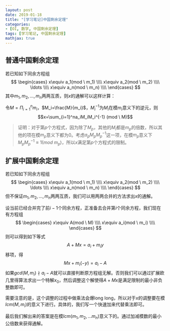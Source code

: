 ```yaml
---
layout: post
date: 2019-01-18
title: "[学习笔记]中国剩余定理"
categories:
- [OI, 数学, 中国剩余定理]
tags: [学习笔记, 中国剩余定理]
mathjax: true
---
```


## 普通中国剩余定理

若已知如下同余方程组
$$
\begin{cases}
x\equiv a_1(mod \ m_1) \\\\
x\equiv a_2(mod \ m_2) \\\\
\ldots \\\\
x\equiv a_n(mod \ m_n) \\\\
\end{cases}
$$
其中$m_1,m_2,\ldots ,m_n$两两互质，则$x$的通解可以这样计算：

<!-- more -->

令$M=\Pi_{i=1}^nm_i$，$M_i=\frac{M}{m_i}$，$M_i^{-1}$为$M_i$在模$m_i$意义下的逆元，则
$$x=\sum_{i=1}^na_iM_iM_i^{-1} (mod \ M)$$

> 证明：对于第$p$个方程式，因为除了$M_p$，其他的$M_i$都是$m_p$的倍数，所以其他的项在模$m_p$意义下都为$0$。考虑$a_pM_pM_p^{-1}$这一项，在模$m_p$意义下$M_pM_p^{-1}\equiv 1(mod \ m_p)$，所以$x$满足第$p$个方程式的限制。

## 扩展中国剩余定理

若已知如下同余方程组
$$
\begin{cases}
x\equiv a_1(mod \ m_1) \\\\
x\equiv a_2(mod \ m_2) \\\\
\ldots \\\\
x\equiv a_n(mod \ m_n) \\\\
\end{cases}
$$
但不保证$m_1,m_2,\ldots,m_n$两两互质，我们可以用两两合并的方法求出$x$的通解。

设当前已经合并完了前$i-1$个同余方程，正准备去合并第$i$个同余方程，我们现在有方程组
$$
\begin{cases}
x\equiv A(mod \ M) \\\\
x\equiv a_i(mod \ m_i) \\\\
\end{cases}
$$
则可以得到如下等式
$$A+Mx=a_i+m_iy$$
移项，得
$$Mx+m_i(-y)=a_i-A$$
如果$gcd(M,m_i) \nmid a_i-A$就可以直接判断原方程组无解。否则我们可以通过扩展欧几里得算法求出一个特解$x_0$，然后调整这个解使得$A+Mx$是满足限制的最小非负整数即可。

需要注意的是，这个调整的过程中做乘法会爆long long，所以对于$x$的调整要在模$lcm(M,m_i)$的意义下进行。具体的，我们写一个快速加来代替乘法即可。

最后我们解出来的答案是在模$lcm(m_1,m_2,\ldots m_n)$意义下的。通过加减模数的最小公倍数来获得通解。